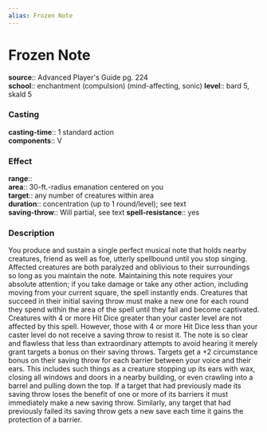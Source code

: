 ```yaml
---
alias: Frozen Note
---
```


# Frozen Note 

**source**:: Advanced Player's Guide pg. 224  
**school**:: enchantment (compulsion) (mind-affecting, sonic)
**level**:: bard 5, skald 5

### Casting 

**casting-time**:: 1 standard action  
**components**:: V

### Effect 

**range**::  
**area**:: 30-ft.-radius emanation centered on you  
**target**:: any number of creatures within area  
**duration**:: concentration (up to 1 round/level); see text  
**saving-throw**:: Will partial, see text
**spell-resistance**:: yes

### Description 

You produce and sustain a single perfect musical note that holds nearby creatures, friend as well as foe, utterly spellbound until you stop singing. Affected creatures are both paralyzed and oblivious to their surroundings so long as you maintain the note. Maintaining this note requires your absolute attention; if you take damage or take any other action, including moving from your current square, the spell instantly ends. Creatures that succeed in their initial saving throw must make a new one for each round they spend within the area of the spell until they fail and become captivated. Creatures with 4 or more Hit Dice greater than your caster level are not affected by this spell. However, those with 4 or more Hit Dice less than your caster level do not receive a saving throw to resist it. The note is so clear and flawless that less than extraordinary attempts to avoid hearing it merely grant targets a bonus on their saving throws. Targets get a +2 circumstance bonus on their saving throw for each barrier between your voice and their ears. This includes such things as a creature stopping up its ears with wax, closing all windows and doors in a nearby building, or even crawling into a barrel and pulling down the top. If a target that had previously made its saving throw loses the benefit of one or more of its barriers it must immediately make a new saving throw. Similarly, any target that had previously failed its saving throw gets a new save each time it gains the protection of a barrier.
